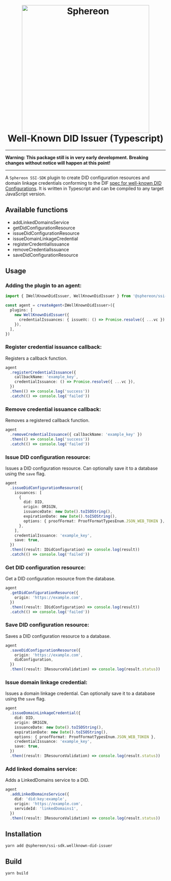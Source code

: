 <!--suppress HtmlDeprecatedAttribute -->
<h1 align="center">
  <br>
  <a href="https://www.sphereon.com"><img src="https://sphereon.com/content/themes/sphereon/assets/img/logo.svg" alt="Sphereon" width="400"></a>
  <br>Well-Known DID Issuer (Typescript) 
  <br>
</h1>

---

**Warning: This package still is in very early development. Breaking changes without notice will happen at this point!**

---

A `Sphereon SSI-SDK` plugin to create DID configuration resources and domain linkage credentials conforming to the DIF [spec for well-known DID Configurations](https://identity.foundation/.well-known/resources/did-configuration/). It is written in Typescript and can be compiled to any target JavaScript version.

## Available functions

- addLinkedDomainsService
- getDidConfigurationResource
- issueDidConfigurationResource
- issueDomainLinkageCredential
- registerCredentialIssuance
- removeCredentialIssuance
- saveDidConfigurationResource

## Usage

### Adding the plugin to an agent:

```typescript
import { IWellKnownDidIssuer, WellKnownDidIssuer } from '@sphereon/ssi-sdk.wellknown-did-issuer'

const agent = createAgent<IWellKnownDidIssuer>({
  plugins: [
    new WellKnownDidIssuer({
      credentialIssuances: { issueVc: () => Promise.resolve({ ...vc }) },
    }),
  ],
})
```

### Register credential issuance callback:

Registers a callback function.

```typescript
agent
  .registerCredentialIssuance({
    callbackName: 'example_key',
    credentialIssuance: () => Promise.resolve({ ...vc }),
  })
  .then(() => console.log('success'))
  .catch(() => console.log('failed'))
```

### Remove credential issuance callback:

Removes a registered callback function.

```typescript
agent
  .removeCredentialIssuance({ callbackName: 'example_key' })
  .then(() => console.log('success'))
  .catch(() => console.log('failed'))
```

### Issue DID configuration resource:

Issues a DID configuration resource. Can optionally save it to a database using the `save` flag.

```typescript
agent
  .issueDidConfigurationResource({
    issuances: [
      {
        did: DID,
        origin: ORIGIN,
        issuanceDate: new Date().toISOString(),
        expirationDate: new Date().toISOString(),
        options: { proofFormat: ProofFormatTypesEnum.JSON_WEB_TOKEN },
      },
    ],
    credentialIssuance: 'example_key',
    save: true,
  })
  .then((result: IDidConfiguration) => console.log(result))
  .catch(() => console.log('failed'))
```

### Get DID configuration resource:

Get a DID configuration resource from the database.

```typescript
agent
  .getDidConfigurationResource({
    origin: 'https://example.com',
  })
  .then((result: IDidConfiguration) => console.log(result))
  .catch(() => console.log('failed'))
```

### Save DID configuration resource:

Saves a DID configuration resource to a database.

```typescript
agent
  .saveDidConfigurationResource({
    origin: 'https://example.com',
    didConfiguration,
  })
  .then((result: IResourceValidation) => console.log(result.status))
```

### Issue domain linkage credential:

Issues a domain linkage credential. Can optionally save it to a database using the `save` flag.

```typescript
agent
  .issueDomainLinkageCredential({
    did: DID,
    origin: ORIGIN,
    issuanceDate: new Date().toISOString(),
    expirationDate: new Date().toISOString(),
    options: { proofFormat: ProofFormatTypesEnum.JSON_WEB_TOKEN },
    credentialIssuance: 'example_key',
    save: true,
  })
  .then((result: IResourceValidation) => console.log(result.status))
```

### Add linked domains service:

Adds a LinkedDomains service to a DID.

```typescript
agent
  .addLinkedDomainsService({
    did: 'did:key:example',
    origin: 'https://example.com',
    servideId: 'linkedDomains1',
  })
  .then((result: IResourceValidation) => console.log(result.status))
```

## Installation

```shell
yarn add @sphereon/ssi-sdk.wellknown-did-issuer
```

## Build

```shell
yarn build
```
